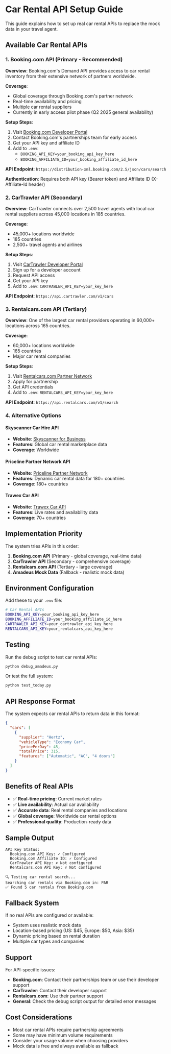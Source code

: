 # Car Rental API Setup Guide

This guide explains how to set up real car rental APIs to replace the mock data in your travel agent.

## Available Car Rental APIs

### 1. Booking.com API (Primary - Recommended)

**Overview**: Booking.com's Demand API provides access to car rental inventory from their extensive network of partners worldwide.

**Coverage**: 
- Global coverage through Booking.com's partner network
- Real-time availability and pricing
- Multiple car rental suppliers
- Currently in early access pilot phase (Q2 2025 general availability)

**Setup Steps**:
1. Visit [Booking.com Developer Portal](https://developers.booking.com/)
2. Contact Booking.com's partnerships team for early access
3. Get your API key and affiliate ID
4. Add to `.env`: 
   - `BOOKING_API_KEY=your_booking_api_key_here`
   - `BOOKING_AFFILIATE_ID=your_booking_affiliate_id_here`

**API Endpoint**: `https://distribution-xml.booking.com/2.5/json/cars/search`

**Authentication**: Requires both API key (Bearer token) and Affiliate ID (X-Affiliate-Id header)

### 2. CarTrawler API (Secondary)

**Overview**: CarTrawler connects over 2,500 travel agents with local car rental suppliers across 45,000 locations in 185 countries.

**Coverage**: 
- 45,000+ locations worldwide
- 185 countries
- 2,500+ travel agents and airlines

**Setup Steps**:
1. Visit [CarTrawler Developer Portal](https://www.cartrawler.com/ct/developers/)
2. Sign up for a developer account
3. Request API access
4. Get your API key
5. Add to `.env`: `CARTRAWLER_API_KEY=your_key_here`

**API Endpoint**: `https://api.cartrawler.com/v1/cars`

### 3. Rentalcars.com API (Tertiary)

**Overview**: One of the largest car rental providers operating in 60,000+ locations across 165 countries.

**Coverage**:
- 60,000+ locations worldwide
- 165 countries
- Major car rental companies

**Setup Steps**:
1. Visit [Rentalcars.com Partner Network](https://www.rentalcars.com/en/partner-network/)
2. Apply for partnership
3. Get API credentials
4. Add to `.env`: `RENTALCARS_API_KEY=your_key_here`

**API Endpoint**: `https://api.rentalcars.com/v1/search`

### 4. Alternative Options

#### Skyscanner Car Hire API
- **Website**: [Skyscanner for Business](https://www.skyscanner.net/business/)
- **Features**: Global car rental marketplace data
- **Coverage**: Worldwide

#### Priceline Partner Network API
- **Website**: [Priceline Partner Network](https://www.priceline.com/partner-network/)
- **Features**: Dynamic car rental data for 180+ countries
- **Coverage**: 180+ countries

#### Trawex Car API
- **Website**: [Trawex Car API](https://www.trawex.com/car-api-providers.php)
- **Features**: Live rates and availability data
- **Coverage**: 70+ countries

## Implementation Priority

The system tries APIs in this order:

1. **Booking.com API** (Primary - global coverage, real-time data)
2. **CarTrawler API** (Secondary - comprehensive coverage)
3. **Rentalcars.com API** (Tertiary - large coverage)
4. **Amadeus Mock Data** (Fallback - realistic mock data)

## Environment Configuration

Add these to your `.env` file:

```bash
# Car Rental APIs
BOOKING_API_KEY=your_booking_api_key_here
BOOKING_AFFILIATE_ID=your_booking_affiliate_id_here
CARTRAWLER_API_KEY=your_cartrawler_api_key_here
RENTALCARS_API_KEY=your_rentalcars_api_key_here
```

## Testing

Run the debug script to test car rental APIs:

```bash
python debug_amadeus.py
```

Or test the full system:

```bash
python test_today.py
```

## API Response Format

The system expects car rental APIs to return data in this format:

```json
{
  "cars": [
    {
      "supplier": "Hertz",
      "vehicleType": "Economy Car",
      "pricePerDay": 45,
      "totalPrice": 315,
      "features": ["Automatic", "AC", "4 doors"]
    }
  ]
}
```

## Benefits of Real APIs

- ✅ **Real-time pricing**: Current market rates
- ✅ **Live availability**: Actual car availability
- ✅ **Accurate data**: Real rental companies and locations
- ✅ **Global coverage**: Worldwide car rental options
- ✅ **Professional quality**: Production-ready data

## Sample Output

```
API Key Status:
  Booking.com API Key: ✓ Configured
  Booking.com Affiliate ID: ✓ Configured
  CarTrawler API Key: ✗ Not configured
  Rentalcars.com API Key: ✗ Not configured

🔍 Testing car rental search...
Searching car rentals via Booking.com in: PAR
✅ Found 5 car rentals from Booking.com
```

## Fallback System

If no real APIs are configured or available:
- System uses realistic mock data
- Location-based pricing (US: $45, Europe: $50, Asia: $35)
- Dynamic pricing based on rental duration
- Multiple car types and companies

## Support

For API-specific issues:
- **Booking.com**: Contact their partnerships team or use their developer support
- **CarTrawler**: Contact their developer support
- **Rentalcars.com**: Use their partner support
- **General**: Check the debug script output for detailed error messages

## Cost Considerations

- Most car rental APIs require partnership agreements
- Some may have minimum volume requirements
- Consider your usage volume when choosing providers
- Mock data is free and always available as fallback
